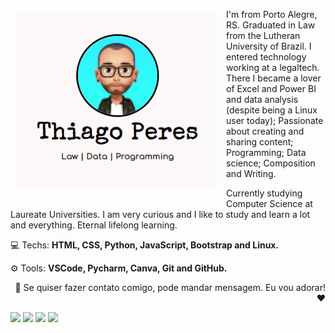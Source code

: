 <img src="./img/bg-github.png" min-width="320px" max-width="320px" width="320px" align="left" alt="Thiago Peres" style="padding: 20px 15px 20px 10px;">

<p> I'm from Porto Alegre, RS. Graduated in Law from the Lutheran University of Brazil. 
    I entered technology working at a legaltech. There I became a lover of Excel and Power BI 
    and data analysis (despite being a Linux user today); Passionate about creating and sharing content; 
    Programming; Data science; Composition and Writing.
</p>
<p>
    Currently studying Computer Science at Laureate Universities. 
    I am very curious and I like to study and learn a lot and everything. Eternal lifelong learning.
</p>

<p align="left">
  💻 Techs: <strong>HTML, CSS, Python, JavaScript, Bootstrap and Linux.</strong>
</p>

<p align="left">
  ⚙️ Tools: <strong>VSCode, Pycharm, Canva, Git and GitHub.</strong>
</p>

<p align="right">
  📨 Se quiser fazer contato comigo, pode mandar mensagem. Eu vou adorar! ❤️
</p>
<p class="right">
  <a href="https://www.linkedin.com/in/thiagoperess/" alt="Linkedin">
  <img src="https://img.shields.io/badge/-Linkedin-045FB4?style=for-the-badge&logo=Linkedin&logoColor=white&link=https://www.linkedin.com/in/thiagoperess/" /></a>

  <a href="https://thiagoperess.medium.com/" alt="Medium">
  <img src="https://img.shields.io/badge/-Medium-000000?style=for-the-badge&logo=medium&logoColor=white&link=https://https://thiagoperess.medium.com/"/></a>

  <a href="https://www.instagram.com/oprogramadorjunior/" alt="Instagram">
  <img src="https://img.shields.io/badge/-Instagram-DF0174?style=for-the-badge&logo=instagram&logoColor=white&link=https://www.instagram.com/oprogramadorjunior/"/></a>
  
  <a href="https://twitter.com/othiagoperess" alt="Twitter">
    <img src="https://img.shields.io/badge/-Twitter-58ACFA?style=for-the-badge&logo=twitter&logoColor=white&link=https://https://twitter.com/othiagoperess"/></a>
</p>  
